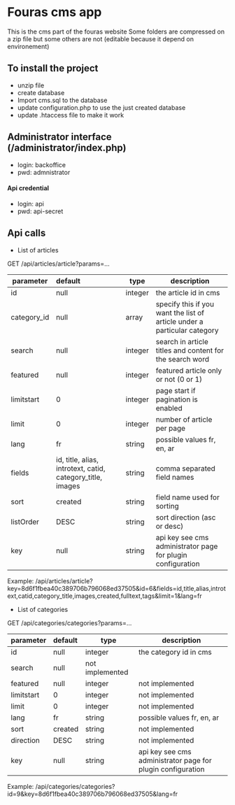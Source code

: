 # Fouras cms app
This is the cms part of the fouras website
Some folders are compressed on a zip file but some others are not (editable because it depend on environement)

## To install the project

- unzip file
- create database
- Import cms.sql to the database
- update configuration.php to use the just created database 
- update .htaccess file to make it work

## Administrator interface (/administrator/index.php)
- login: backoffice
- pwd: admnistrator

#### Api credential
- login: api
- pwd: api-secret

## Api calls

- List of articles

GET /api/articles/article?params=...

|parameter|default|type|description|
|---------|:-----|----|-----------|
|id|null|integer|the article id in cms|
|category_id|null|array|specify this if you want the list of article under a particular category|
|search|null|integer|search in article titles and content for the search word|
|featured|null|integer|featured article only or not (0 or 1)|
|limitstart|0|integer|page start if pagination is enabled
|limit|0|integer|number of article per page
|lang|fr|string| possible values fr, en, ar|
|fields|id, title, alias, introtext, catid, category_title, images|string|comma separated field names|
|sort|created|string|field name used for sorting|
|listOrder|DESC|string|sort direction (asc or desc)|
|key|null|string|api key see cms administrator page for plugin configuration|

Example:
/api/articles/article?key=8d6f1fbea40c389706b796068ed37505&id=6&fields=id,title,alias,introtext,catid,category_title,images,created,fulltext,tags&limit=1&lang=fr

- List of categories

GET /api/categories/categories?params=...

|parameter|default|type|description|
|---------|:-----|----|-----------|
|id|null|integer|the category id in cms|
|search|null|not implemented|
|featured|null|integer|not implemented|
|limitstart|0|integer|not implemented|
|limit|0|integer|not implemented|
|lang|fr|string| possible values fr, en, ar|
|sort|created|string|not implemented|
|direction|DESC|string|not implemented|
|key|null|string|api key see cms administrator page for plugin configuration|

Example:
/api/categories/categories?id=9&key=8d6f1fbea40c389706b796068ed37505&lang=fr